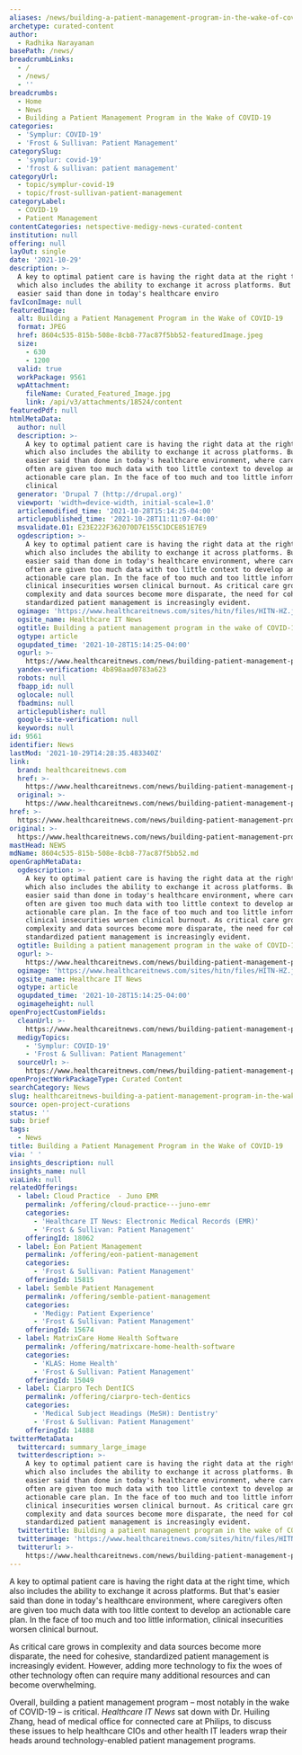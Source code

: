 ```yaml
---
aliases: /news/building-a-patient-management-program-in-the-wake-of-covid-19
archetype: curated-content
author:
  - Radhika Narayanan
basePath: /news/
breadcrumbLinks:
  - /
  - /news/
  - ''
breadcrumbs:
  - Home
  - News
  - Building a Patient Management Program in the Wake of COVID-19
categories:
  - 'Symplur: COVID-19'
  - 'Frost & Sullivan: Patient Management'
categorySlug:
  - 'symplur: covid-19'
  - 'frost & sullivan: patient management'
categoryUrl:
  - topic/symplur-covid-19
  - topic/frost-sullivan-patient-management
categoryLabel:
  - COVID-19
  - Patient Management
contentCategories: netspective-medigy-news-curated-content
institution: null
offering: null
layOut: single
date: '2021-10-29'
description: >-
  A key to optimal patient care is having the right data at the right time,
  which also includes the ability to exchange it across platforms. But that's
  easier said than done in today's healthcare enviro
favIconImage: null
featuredImage:
  alt: Building a Patient Management Program in the Wake of COVID-19
  format: JPEG
  href: 8604c535-815b-508e-8cb8-77ac87f5bb52-featuredImage.jpeg
  size:
    - 630
    - 1200
  valid: true
  workPackage: 9561
  wpAttachment:
    fileName: Curated_Featured_Image.jpg
    link: /api/v3/attachments/18524/content
featuredPdf: null
htmlMetaData:
  author: null
  description: >-
    A key to optimal patient care is having the right data at the right time,
    which also includes the ability to exchange it across platforms. But that's
    easier said than done in today's healthcare environment, where caregivers
    often are given too much data with too little context to develop an
    actionable care plan. In the face of too much and too little information,
    clinical
  generator: 'Drupal 7 (http://drupal.org)'
  viewport: 'width=device-width, initial-scale=1.0'
  articlemodified_time: '2021-10-28T15:14:25-04:00'
  articlepublished_time: '2021-10-28T11:11:07-04:00'
  msvalidate.01: E23E222F362070D7E155C1DCE851E7E9
  ogdescription: >-
    A key to optimal patient care is having the right data at the right time,
    which also includes the ability to exchange it across platforms. But that's
    easier said than done in today's healthcare environment, where caregivers
    often are given too much data with too little context to develop an
    actionable care plan. In the face of too much and too little information,
    clinical insecurities worsen clinical burnout. As critical care grows in
    complexity and data sources become more disparate, the need for cohesive,
    standardized patient management is increasingly evident.
  ogimage: 'https://www.healthcareitnews.com/sites/hitn/files/HITN-HZ.jpg'
  ogsite_name: Healthcare IT News
  ogtitle: Building a patient management program in the wake of COVID-19
  ogtype: article
  ogupdated_time: '2021-10-28T15:14:25-04:00'
  ogurl: >-
    https://www.healthcareitnews.com/news/building-patient-management-program-wake-covid-19
  yandex-verification: 4b898aad0783a623
  robots: null
  fbapp_id: null
  oglocale: null
  fbadmins: null
  articlepublisher: null
  google-site-verification: null
  keywords: null
id: 9561
identifier: News
lastMod: '2021-10-29T14:28:35.483340Z'
link:
  brand: healthcareitnews.com
  href: >-
    https://www.healthcareitnews.com/news/building-patient-management-program-wake-covid-19
  original: >-
    https://www.healthcareitnews.com/news/building-patient-management-program-wake-covid-19
href: >-
  https://www.healthcareitnews.com/news/building-patient-management-program-wake-covid-19
original: >-
  https://www.healthcareitnews.com/news/building-patient-management-program-wake-covid-19
mastHead: NEWS
mdName: 8604c535-815b-508e-8cb8-77ac87f5bb52.md
openGraphMetaData:
  ogdescription: >-
    A key to optimal patient care is having the right data at the right time,
    which also includes the ability to exchange it across platforms. But that's
    easier said than done in today's healthcare environment, where caregivers
    often are given too much data with too little context to develop an
    actionable care plan. In the face of too much and too little information,
    clinical insecurities worsen clinical burnout. As critical care grows in
    complexity and data sources become more disparate, the need for cohesive,
    standardized patient management is increasingly evident.
  ogtitle: Building a patient management program in the wake of COVID-19
  ogurl: >-
    https://www.healthcareitnews.com/news/building-patient-management-program-wake-covid-19
  ogimage: 'https://www.healthcareitnews.com/sites/hitn/files/HITN-HZ.jpg'
  ogsite_name: Healthcare IT News
  ogtype: article
  ogupdated_time: '2021-10-28T15:14:25-04:00'
  ogimageheight: null
openProjectCustomFields:
  cleanUrl: >-
    https://www.healthcareitnews.com/news/building-patient-management-program-wake-covid-19
  medigyTopics:
    - 'Symplur: COVID-19'
    - 'Frost & Sullivan: Patient Management'
  sourceUrl: >-
    https://www.healthcareitnews.com/news/building-patient-management-program-wake-covid-19
openProjectWorkPackageType: Curated Content
searchCategory: News
slug: healthcareitnews-building-a-patient-management-program-in-the-wake-of-covid-19
source: open-project-curations
status: ''
sub: brief
tags:
  - News
title: Building a Patient Management Program in the Wake of COVID-19
via: ' '
insights_description: null
insights_name: null
viaLink: null
relatedOfferings:
  - label: Cloud Practice  - Juno EMR
    permalink: /offering/cloud-practice---juno-emr
    categories:
      - 'Healthcare IT News: Electronic Medical Records (EMR)'
      - 'Frost & Sullivan: Patient Management'
    offeringId: 18062
  - label: Eon Patient Management
    permalink: /offering/eon-patient-management
    categories:
      - 'Frost & Sullivan: Patient Management'
    offeringId: 15815
  - label: Semble Patient Management
    permalink: /offering/semble-patient-management
    categories:
      - 'Medigy: Patient Experience'
      - 'Frost & Sullivan: Patient Management'
    offeringId: 15674
  - label: MatrixCare Home Health Software
    permalink: /offering/matrixcare-home-health-software
    categories:
      - 'KLAS: Home Health'
      - 'Frost & Sullivan: Patient Management'
    offeringId: 15049
  - label: Ciarpro Tech DentICS
    permalink: /offering/ciarpro-tech-dentics
    categories:
      - 'Medical Subject Headings (MeSH): Dentistry'
      - 'Frost & Sullivan: Patient Management'
    offeringId: 14888
twitterMetaData:
  twittercard: summary_large_image
  twitterdescription: >-
    A key to optimal patient care is having the right data at the right time,
    which also includes the ability to exchange it across platforms. But that's
    easier said than done in today's healthcare environment, where caregivers
    often are given too much data with too little context to develop an
    actionable care plan. In the face of too much and too little information,
    clinical insecurities worsen clinical burnout. As critical care grows in
    complexity and data sources become more disparate, the need for cohesive,
    standardized patient management is increasingly evident.
  twittertitle: Building a patient management program in the wake of COVID-19
  twitterimage: 'https://www.healthcareitnews.com/sites/hitn/files/HITN-HZ.jpg'
  twitterurl: >-
    https://www.healthcareitnews.com/news/building-patient-management-program-wake-covid-19
---
```

<p>A key to optimal patient care is having the right data at the right time, which also includes the ability to exchange it across platforms. But that's easier said than done in today's healthcare environment, where caregivers often are given too much data with too little context to develop an actionable care plan. In the face of too much and too little information, clinical insecurities worsen clinical burnout.</p><p>As critical care grows in complexity and data sources become more disparate, the need for cohesive, standardized patient management is increasingly evident. However, adding more technology to fix the woes of other technology often can require many additional resources and can become overwhelming.</p><p>Overall, building a patient management program – most notably in the wake of COVID-19 – is critical. <i>Healthcare IT News</i> sat down with Dr. Huiling Zhang, head of medical office for&nbsp;connected care&nbsp;at Philips, to discuss these issues to help healthcare CIOs and other health IT leaders wrap their heads around technology-enabled patient management programs.</p>